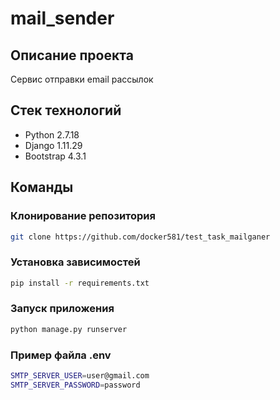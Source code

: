 # mail_sender

## Описание проекта
Cервис отправки email рассылок

## Стек технологий
- Python 2.7.18
- Django 1.11.29
- Bootstrap 4.3.1

## Команды
### Клонирование репозитория
```bash
git clone https://github.com/docker581/test_task_mailganer
```

### Установка зависимостей
```bash
pip install -r requirements.txt
```

### Запуск приложения
```bash
python manage.py runserver
```

### Пример файла .env
```bash
SMTP_SERVER_USER=user@gmail.com
SMTP_SERVER_PASSWORD=password
```
